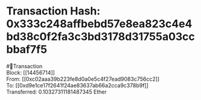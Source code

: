 
Transaction Hash: 0x333c248affbebd57e8ea823c4e4bd38c0f2fa3c3bd3178d31755a03ccbbaf7f5
====================================================================================
  
#💸Transaction  
Block: [[14456714]]  
From: [[0xc02aaa39b223fe8d0a0e5c4f27ead9083c756cc2]]  
To: [[0xd9e1ce17f2641f24ae83637ab66a2cca9c378b9f]]  
Transferred: 0.10327311181487345 Ether